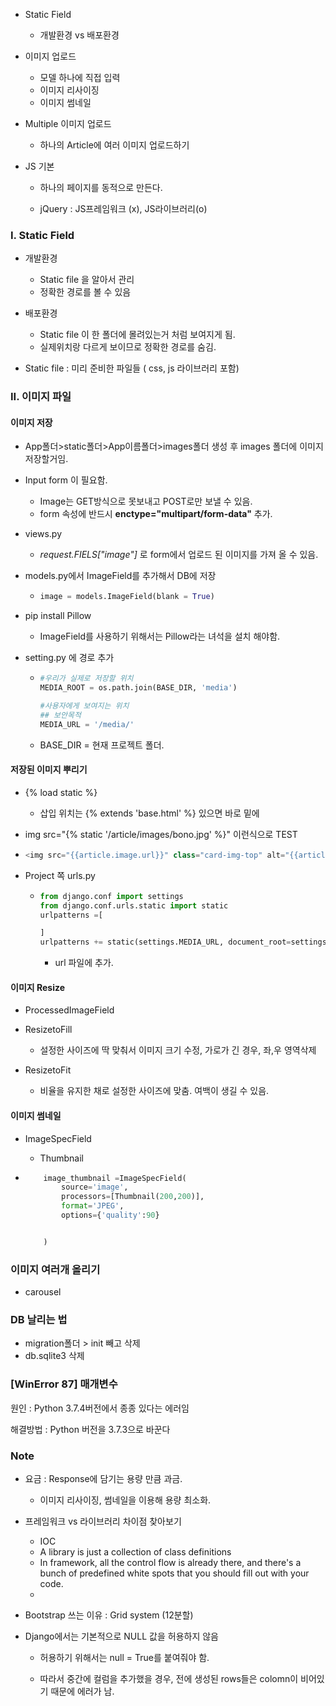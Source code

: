 - Static Field 

  - 개발환경 vs 배포환경

- 이미지 업로드

  - 모델 하나에 직접 입력
  - 이미지 리사이징
  - 이미지 썸네일

- Multiple 이미지 업로드

  - 하나의 Article에 여러 이미지 업로드하기 

- JS 기본

  - 하나의 페이지를 동적으로 만든다.

  - jQuery : JS프레임워크 (x), JS라이브러리(o)

    



### I. Static Field

- 개발환경
  - Static file 을 알아서 관리
  - 정확한 경로를 볼 수 있음 

- 배포환경 
  - Static file 이 한 폴더에 몰려있는거 처럼 보여지게 됨.
  - 실제위치랑 다르게 보이므로 정확한 경로를 숨김.

- Static file : 미리 준비한 파일들 ( css, js 라이브러리 포함)



### II. 이미지 파일

#### 이미지 저장

- App폴더>static폴더>App이름폴더>images폴더 생성 후 images 폴더에 이미지 저장할거임.

- Input form 이 필요함.

  - Image는 GET방식으로 못보내고 POST로만 보낼 수 있음.
  - form 속성에 반드시 **enctype="multipart/form-data"** 추가.

- views.py

  -  *request.FIELS["image"]* 로 form에서 업로드 된 이미지를 가져 올 수 있음.

- models.py에서 ImageField를 추가해서 DB에 저장

  - ```python
    image = models.ImageField(blank = True)
    ```

- pip install Pillow

  - ImageField를 사용하기 위해서는 Pillow라는 녀석을 설치 해야함.

- setting.py 에 경로 추가 

  - ```python
    #우리가 실제로 저장할 위치
    MEDIA_ROOT = os.path.join(BASE_DIR, 'media')
    
    #사용자에게 보여지는 위치
    ## 보안목적
    MEDIA_URL = '/media/'
    ```

  - BASE_DIR  = 현재 프로젝트 폴더.



#### 저장된 이미지 뿌리기

- {% load static %}

  - 삽입 위치는 {% extends 'base.html' %} 있으면 바로 밑에

- img src="{% static '/article/images/bono.jpg' %}" 이런식으로 TEST

- ```python
  <img src="{{article.image.url}}" class="card-img-top" alt="{{article.image}}">
  ```

- Project 쪽 urls.py

  - ```python
    from django.conf import settings
    from django.conf.urls.static import static
    urlpatterns =[
    
    ]
    urlpatterns += static(settings.MEDIA_URL, document_root=settings.MEDIA_ROOT)
    ```

    - url 파일에 추가.





#### 이미지 Resize

- ProcessedImageField

- ResizetoFill
  - 설정한 사이즈에 딱 맞춰서 이미지 크기 수정, 가로가 긴 경우, 좌,우 영역삭제
- ResizetoFit
  - 비율을 유지한 채로 설정한 사이즈에 맞춤. 여백이 생길 수 있음.





#### 이미지 썸네일

- ImageSpecField

  - Thumbnail

- ```python
      image_thumbnail =ImageSpecField(
          source='image',
          processors=[Thumbnail(200,200)],
          format='JPEG',
          options={'quality':90}
  
  
      )
  ```





### 이미지 여러개 올리기

- carousel







### DB 날리는 법

- migration폴더 > init 빼고 삭제
- db.sqlite3 삭제 



### [WinError 87] 매개변수 

원인 : Python 3.7.4버전에서 종종 있다는  에러임 

해결방법 : Python 버전을 3.7.3으로 바꾼다 



### Note

- 요금 : Response에 담기는 용량 만큼 과금.
  - 이미지 리사이징, 썸네일을 이용해 용량 최소화.
- 프레임워크 vs 라이브러리 차이점 찾아보기
  - IOC
  - A library is just a collection of class definitions
  - In framework, all the control flow is already there, and there's a bunch of predefined white spots that you should fill out with your code. 
  - 
- Bootstrap 쓰는 이유  : Grid system (12분할)



- Django에서는 기본적으로 NULL 값을 허용하지 않음

  - 허용하기 위해서는 null = True를 붙여줘야 함.

  - 따라서 중간에 컬럼을 추가했을 경우, 전에 생성된 rows들은 colomn이 비어있기 때문에 에러가 남.

  